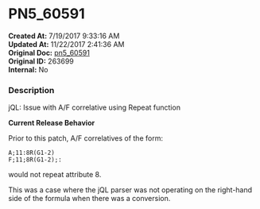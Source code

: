 # PN5_60591

**Created At:** 7/19/2017 9:33:16 AM  
**Updated At:** 11/22/2017 2:41:36 AM  
**Original Doc:** [pn5_60591](https://docs.jbase.com/36526-5-6-2-release-notes/pn5_60591)  
**Original ID:** 263699  
**Internal:** No  


### Description

jQL: Issue with A/F correlative using Repeat function



**Current Release Behavior**

Prior to this patch, A/F correlatives of the form:

```
A;11:8R(G1-2)
F;11;8R(G1-2);:
```

would not repeat attribute 8.

This was a case where the jQL parser was not operating on the right-hand side of the formula when there was a conversion.
